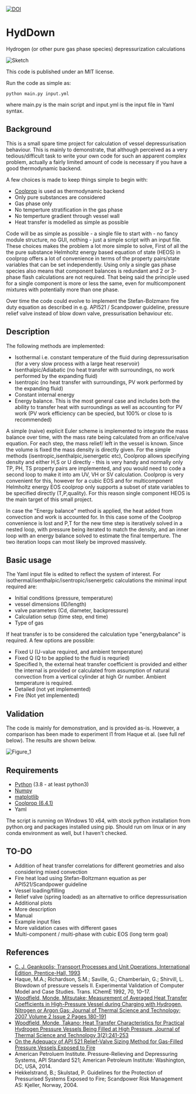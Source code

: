 [![DOI](https://zenodo.org/badge/353152239.svg)](https://zenodo.org/badge/latestdoi/353152239) 

# HydDown
Hydrogen (or other pure gas phase species) depressurization calculations

![Sketch](https://user-images.githubusercontent.com/58475535/113822590-e72b1a80-977d-11eb-8f31-0039233fdb99.png)

This code is published under an MIT license.

Run the code as simple as: 

    python main.py input.yml

where main.py is the main script and input.yml is the input file in Yaml syntax. 

## Background
This is a small spare time project for calculation of vessel depressurisation behaviour. This is mainly to demonstrate, that although perceived as a very tedious/difficult task to write your own code for such an apparent complex problem, actually a fairly limited amount of code is necessary if you have a good thermodynamic backend. 

A few choices is made to keep things simple to begin with:

- [Coolprop](http://www.coolprop.org/) is used as thermodynamic backend
- Only pure substances are considered
- Gas phase only
- No temperture stratification in the gas phase
- No temperture gradient through vessel wall
- Heat transfer is modelled as simple as possible

Code will be as simple as possible - a single file to start with - no fancy module structure, no GUI, nothing - just a simple script with an input file.
These choices makes the problem a lot more simple to solve, First of all the the pure substance Helmholtz energy based equation of state (HEOS) in coolprop offers a lot of convenience in terms of the property pairs/state variables that can be set independently. Using only a single gas phase species also means that component balances is redundant and 2 or 3-phase flash calculations are not required. That being said the principle used for a single component is more or less the same, even for multicomponent mixtures with potentially more than one phase.

Over time the code could evolve to implement the Stefan-Bolzmann fire duty equation as described in e.g. API521 / Scandpower guideline, pressure relief valve instead of blow down valve, pressurisation behaviour etc.

## Description
The following methods are implemented:

- Isothermal i.e. constant temperature of the fluid during depressurisation (for a very slow process with a large heat reservoir)
- Isenthalpic/Adiabatic (no heat transfer with surroundings, no work performed by the expanding fluid)
- Isentropic (no heat transfer with surroundings, PV work performed by the expanding fluid)
- Constant internal energy
- Energy balance. This is the most general case and includes both the ability to transfer heat with surroundings as well as accounting for PV work (PV work efficiency can be specied, but 100% or close to is recommended)

A simple (naive) explicit Euler scheme is implemented to integrate the mass balance over time, with the mass rate being calculated from an orifice/valve equation. For each step, the mass relief/ left in the vessel is known. Since the volume is fixed the mass density is directly given. For the simple methods (isentropic,isenthalpic,isenergetic etc), Coolprop allows specifying density and either H,S or U directly - this is very handy and normally only TP, PH, TS property pairs are implemented, and you would need to code a second loop to make it into am UV, VH or SV calculation. Coolprop is very convenient for this, however for a cubic EOS and for multicomponent Helmholtz energy EOS coolprop only supports a subset of state variables to be specified directly (T,P,quality). For this reason single component HEOS is the main target of this small project.  

In case the "Energy balance" method is applied, the heat added from convection and work is accounted for. In this case some of the Coolprop convenience is lost and P,T for the new time step is iteratively solved in a nested loop, with pressure being iterated to match the density, and an inner loop with an energy balance solved to estimate the final temperture. The two iteration loops can most likely be improved massively. 

## Basic usage
The Yaml input file is edited to reflect the system of interest. For isothermal/isenthalpic/isentropic/isenergetic calculations the minimal input required are:

- Initial conditions (pressure, temperature)
- vessel dimensions (ID/length)
- valve parameters (Cd, diameter, backpressure)
- Calculation setup (time step, end time)
- Type of gas

If heat transfer is to be considered the calculation type "energybalance" is required. A few options are possible:

- Fixed U (U-value required, and ambient temperature)
- Fixed Q (Q to be applied to the fluid is requried)
- Specified h, the external heat transfer coefficient is provided and either the internal is provided or calculated from assumption of natural convection from a vertical cylinder at high Gr number. Ambient temperature is required.
- Detailed (not yet implememted)
- Fire (Not yet implemented)

## Validation
The code is mainly for demonstration, and is provided as-is. However, a comparison has been made to experiment I1 from Haque et al. (see full ref below). The results are shown below.

![Figure_1](https://user-images.githubusercontent.com/58475535/113461326-62a66800-941c-11eb-8197-2252d82cdb69.png)


## Requirements

- [Python](http://www.python.org) (3.8 - at least python3)
- [Numpy](https://numpy.org/)
- [matplotlib](https://matplotlib.org/)
- [Coolprop (6.4.1)](http://www.coolprop.org/)
- Yaml 

The script is running on Windows 10 x64, with stock python installation from python.org and packages installed using pip. Should run om linux or in any conda environment as well, but I haven't checked.

## TO-DO
- Addition of heat transfer correlations for different geometries and also considering mixed convection
- Fire heat load using Stefan-Boltzmann equation as per API521/Scandpower guideline
- Vessel loading/filling
- Relief valve (spring loaded) as an alternative to orifice depressurisation
- Additional plots
- More description
- Manual
- Example input files
- More validation cases with different gases
- Multi-component / multi-phase with cubic EOS (long term goal)

## References

- [C. J. Geankoplis; Transport Processes and Unit Operations, International Edition, Prentice-Hall, 1993](https://www.amazon.co.uk/Transport-Processes-Unit-Operations-International/dp/013045253X)
- Haque, M.A.; Richardson, S.M.; Saville, G.; Chamberlain, G.; Shirvill, L. Blowdown of pressure vessels II. Experimental Validation of Computer Model and Case Studies. Trans. IChemE 1992, 70, 10–17.
- [Woodfield, Monde, Mitsutake; Measurement of Averaged Heat Transfer Coefficients in High-Pressure Vessel during Charging with Hydrogen, Nitrogen or Argon Gas; Journal of Thermal Science and Technology; 2007 Volume 2 Issue 2 Pages 180-191 ](https://doi.org/10.1299/jtst.2.180)
- [Woodfield, Monde, Takano; Heat Transfer Characteristics for Practical Hydrogen Pressure Vessels Being Filled at High Pressure, Journal of Thermal Science and Technology 3(2):241-253](http://dx.doi.org/10.1299/jtst.3.241)
- [On the Adequacy of API 521 Relief-Valve Sizing Method for Gas-Filled Pressure Vessels Exposed to Fire](https://doi.org/10.3390/safety4010011)
- American Petroluem Institute. Pressure-Relieving and Depressuring Systems, API Standard 521; American Petroleum Institute: Washington, DC, USA, 2014.
- Hekkelstrand, B.; Skulstad, P. Guidelines for the Protection of Pressurised Systems Exposed to Fire; Scandpower Risk Management AS: Kjeller, Norway, 2004.
